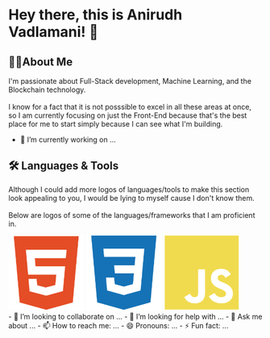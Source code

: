 # Hey there, this is Anirudh Vadlamani! 👋

## 👨‍💻About Me
I'm passionate about Full-Stack development, Machine Learning, and the Blockchain technology. <br><br>
I know for a fact that it is not posssible to excel in all these areas at once, <br> 
so I am currently focusing on just the Front-End because that's the best <br>
place for me to start simply because I can see what I'm building. <br>

- 🔭 I’m currently working on ...
## 🛠️ Languages & Tools 
Although I could add more logos of languages/tools to make this section <br>
look appealing to you, I would be lying to myself cause I don't know them. <br><br>
Below are logos of some of the languages/frameworks that I am proficient in.
<div>
  <img src="https://github.com/devicons/devicon/blob/master/icons/html5/html5-plain.svg" alt="Logo of HTML5" width="150">
  <img src="https://github.com/devicons/devicon/blob/master/icons/css3/css3-plain.svg" alt="Logo of CSS3" width="150">
  <img src="https://github.com/devicons/devicon/blob/master/icons/javascript/javascript-plain.svg" alt="Logo of JavaScript" width="150">
</div>  
- 👯 I’m looking to collaborate on ...
- 🤔 I’m looking for help with ...
- 💬 Ask me about ...
- 📫 How to reach me: ...
- 😄 Pronouns: ...
- ⚡ Fun fact: ...

